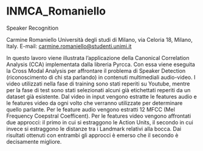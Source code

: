# INMCA_Romaniello
Speaker Recognition

Carmine Romaniello
Università degli studi di Milano, via Celoria 18, Milano, Italy. 
E-mail: carmine.romaniello@studenti.unimi.it

In questo lavoro viene illustrata l’applicazione della Canonical Correlation Analysis (CCA) implementata dalla libreria Pyrcca. Con essa viene eseguita la Cross Modal Analysis per affrontare il problema di Speaker Detection (riconoscimento di chi sta parlando) in contenuti multimediali audio-video. I video utilizzati nella fase di training sono stati reperiti su Youtube, mentre per la fase di test sono stati selezionati alcuni già etichettati reperiti da un dataset già esistente. Dal video in input vengono estratte le features audio e le features video da ogni volto che verranno utilizzate per determinare quello parlante. Per le feature audio vengono estratti 12 MFCC (Mel Frequency Coepstral Coefficent). Per le features video vengono affrontati due approcci: il primo in cui si estraggono le Action Units, il secondo in cui invece si estraggono le distanze tra i Landmark relativi alla bocca. Dai risultati ottenuti con entrambi gli approcci è emerso che il secondo è decisamente migliore.
